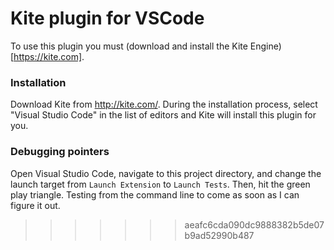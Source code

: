 # Kite plugin for VSCode

To use this plugin you must (download and install the Kite Engine)[https://kite.com].

### Installation

Download Kite from http://kite.com/. During the installation process, select
"Visual Studio Code" in the list of editors and Kite will install this plugin
for you.

### Debugging pointers

Open Visual Studio Code, navigate to this project directory, and change the
launch target from `Launch Extension` to `Launch Tests`. Then, hit the green
play triangle. Testing from the command line to come as soon as I can figure
it out.
>>>>>>> aeafc6cda090dc9888382b5de07b9ad52990b487
